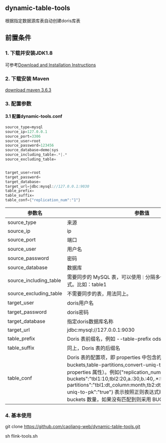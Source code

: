 ## dynamic-table-tools
根据指定数据源库表自动创建doris库表


## 前置条件

### 1. 下载并安装JDK1.8

可参考[Download and Installation Instructions](https://docs.oracle.com/javase/8/docs/technotes/guides/install/install_overview.html)

### 2. 下载安装 Maven

[download maven 3.6.3](https://archive.apache.org/dist/maven/maven-3/3.6.3/binaries/apache-maven-3.6.3-bin.tar.gz)

### 3. 配置参数

#### 3.1 配置dynamic-tools.conf

```java
source_type=mysql
source_ip=127.0.0.1
source_port=3306
source_user=root 
source_password=123456
source_database=demo|sys
source_including_table=.*|.*
source_excluding_table=


target_user=root
target_password=
target_database=
target_url=jdbc:mysql://127.0.0.1:9030
table_prefix=
table_suffix=
table_conf={"replication_num":"1"}
```


| 参数名                    | 参数值                                                                                                                                                                                                                                                                                                                  |
|------------------------|----------------------------------------------------------------------------------------------------------------------------------------------------------------------------------------------------------------------------------------------------------------------------------------------------------------------|
| source_type            | 来源                                                                                                                                                                                                                                                                                                                   |
| source_ip              | ip                                                                                                                                                                                                                                                                                                                   |
| source_port            | 端口                                                                                                                                                                                                                                                                                                                   |
| source_user            | 用户名                                                                                                                                                                                                                                                                                                                  |
| source_password        | 密码                                                                                                                                                                                                                                                                                                                   |
| source_database        | 数据库                                                                                                                                                                                                                                                                                                                  |
| source_including_table | 需要同步的 MySQL 表，可以使用`｜`分隔多个表，并支持正则表达式。比如：table1                                                                                                                                                                                                                                                                        |
| source_excluding_table | 不需要同步的表，用法同上。                                                                                                                                                                                                                                                                                                        |
| target_user            | doris用户名                                                                                                                                                                                                                                                                                                             |
| target_password        | doris密码                                                                                                                                                                                                                                                                                                              |
| target_database        | 指定doris数据库名称                                                                                                                                                                                                                                                                                                         |
| target_url             | jdbc:mysql://127.0.0.1:9030                                                                                                                                                                                                                                                                                          |
| table_prefix           | Doris 表前缀名，例如 --table-prefix ods_                                                                                                                                                                                                                                                                                    |
| table_suffix           | 同上，Doris 表的后缀名                                                                                                                                                                                                                                                                                                       |
| table_conf             | Doris 表的配置项，即 properties 中包含的内容（其中 table-buckets,table-partitions,convert-uniq-to-pk 例外，非 properties 属性）。例如{"replication_num":"1","table-buckets":"tbl1:10,tbl2:20,a.:30,b.:40,.*:50","table-partitions":"tbl1:dt_column:month,tb2:dt_column:day","convert-uniq-to-pk":"true"} 表示按照正则表达式顺序指定不同表的 buckets 数量，如果没有匹配到则采用 BUCKETS AUTO 建表 |



### 4. 基本使用
git clone https://github.com/caoliang-web/dynamic-table-tools.git

sh flink-tools.sh